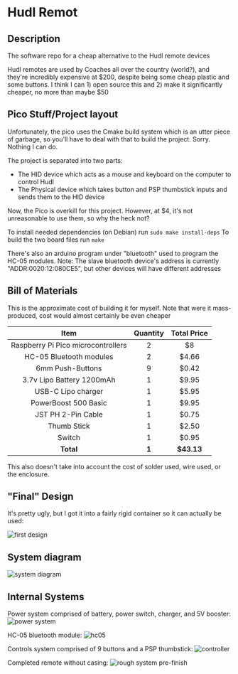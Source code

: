 # Hudl Remot

## Description

The software repo for a cheap alternative to the Hudl remote devices

Hudl remotes are used by Coaches all over the country (world?), and they're incredibly expensive at \$200, despite being some cheap plastic and some buttons. I think I can 1) open source this and 2) make it significantly cheaper, no more than maybe $50

## Pico Stuff/Project layout

Unfortunately, the pico uses the Cmake build system which is an utter piece of garbage, so you'll have to deal with that to build the project. Sorry. Nothing I can do.

The project is separated into two parts:
 * The HID device which acts as a mouse and keyboard on the computer to control Hudl
 * The Physical device which takes button and PSP thumbstick inputs and sends them to the HID device

Now, the Pico is overkill for this project. However, at $4, it's not unreasonable to use them, so why the heck not?

To install needed dependencies (on Debian) run `sudo make install-deps`
To build the two board files run `make`

There's also an arduino program under "bluetooth" used to program the HC-05 modules.
Note: The slave bluetooth device's address is currently "ADDR:0020:12:080CE5", but other devices will have different addresses

## Bill of Materials

This is the approximate cost of building it for myself.
Note that were it mass-produced, cost would almost certainly be even cheaper

| Item | Quantity | Total Price |
|:----:|:--------:|:-----------:|
| Raspberry Pi Pico microcontrollers | 2 | $8 |
| HC-05 Bluetooth modules | 2 | $4.66 |
| 6mm Push-Buttons | 9 | $0.42 |
| 3.7v Lipo Battery 1200mAh | 1 | $9.95 |
| USB-C Lipo charger | 1 | $5.95 |
| PowerBoost 500 Basic | 1 | $9.95 |
| JST PH 2-Pin Cable | 1 | $0.75 |
| Thumb Stick | 1 | $2.50
| Switch | 1 | $0.95 |
| __Total__ | __1__ | __$43.13__ |

This also doesn't take into account the cost of solder used, wire used, or the enclosure.

## "Final" Design

It's pretty ugly, but I got it into a fairly rigid container so it can actually be used:

![first design](./docs/first-case.jpg)

## System diagram

![system diagram](./docs/system-diagram.png)

## Internal Systems

Power system comprised of battery, power switch, charger, and 5V booster:
![power system](./docs/power-system.jpg)

HC-05 bluetooth module:
![hc05](./docs/hc05-module.jpg)

Controls system comprised of 9 buttons and a PSP thumbstick:
![controller](./docs/controls-system.jpg)

Completed remote without casing:
![rough system pre-finish](./docs/soldered-remote-together.jpg)
